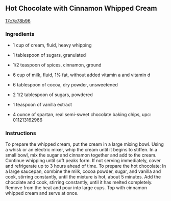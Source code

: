 ## Hot Chocolate with Cinnamon Whipped Cream

[17c7e78b96](http://www.cookstr.com/recipes/hot-chocolate-with-cinnamon-whipped-cream)

### Ingredients

 - 1 cup of cream, fluid, heavy whipping

 - 1 tablespoon of sugars, granulated

 - 1/2 teaspoon of spices, cinnamon, ground

 - 6 cup of milk, fluid, 1% fat, without added vitamin a and vitamin d

 - 6 tablespoon of cocoa, dry powder, unsweetened

 - 2 1/2 tablespoon of sugars, powdered

 - 1 teaspoon of vanilla extract

 - 4 ounce of spartan, real semi-sweet chocolate baking chips, upc: 011213162966

### Instructions

To prepare the whipped cream, put the cream in a large mixing bowl. Using a whisk or an electric mixer, whip the cream until it begins to stiffen. In a small bowl, mix the sugar and cinnamon together and add to the cream. Continue whipping until soft peaks form. If not serving immediately, cover and refrigerate up to 3 hours ahead of time. To prepare the hot chocolate: In a large saucepan, combine the milk, cocoa powder, sugar, and vanilla and cook, stirring constantly, until the mixture is hot, about 5 minutes. Add the chocolate and cook, stirring constantly, until it has melted completely. Remove from the heat and pour into large cups. Top with cinnamon whipped cream and serve at once.